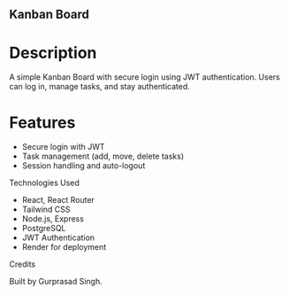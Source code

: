 ## Kanban Board

# Description

A simple Kanban Board with secure login using JWT authentication. Users can log in, manage tasks, and stay authenticated.

# Features

- Secure login with JWT
- Task management (add, move, delete tasks)
- Session handling and auto-logout

Technologies Used

- React, React Router
- Tailwind CSS
- Node.js, Express
- PostgreSQL
- JWT Authentication
- Render for deployment

Credits

Built by Gurprasad Singh.
